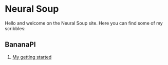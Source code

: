 # Neural Soup

Hello and welcome on the Neural Soup site. Here you can find some of my scribbles:

## BananaPI
1. [My getting started](bananapi/1-bananapi-setup.md)
